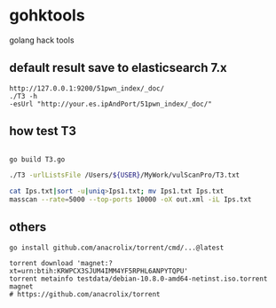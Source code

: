 # gohktools
golang hack tools

## default result save to elasticsearch 7.x
```
http://127.0.0.1:9200/51pwn_index/_doc/
./T3 -h
-esUrl "http://your.es.ipAndPort/51pwn_index/_doc/"

```

## how test T3
```bash

go build T3.go

./T3 -urlListsFile /Users/${USER}/MyWork/vulScanPro/T3.txt

cat Ips.txt|sort -u|uniq>Ips1.txt; mv Ips1.txt Ips.txt
masscan --rate=5000 --top-ports 10000 -oX out.xml -iL Ips.txt

```

## others
```
go install github.com/anacrolix/torrent/cmd/...@latest

torrent download 'magnet:?xt=urn:btih:KRWPCX3SJUM4IMM4YF5RPHL6ANPYTQPU'
torrent metainfo testdata/debian-10.8.0-amd64-netinst.iso.torrent magnet
# https://github.com/anacrolix/torrent

```
